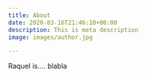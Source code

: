 ```yaml
---
title: About
date: 2020-03-16T21:46:10+00:00
description: This is meta description
image: images/author.jpg

---
```

Raquel is.... blabla